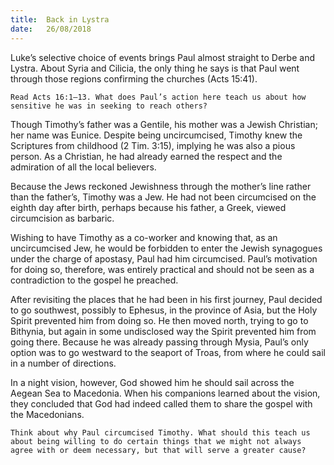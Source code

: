 ```yaml
---
title:  Back in Lystra
date:   26/08/2018
---
```


Luke’s selective choice of events brings Paul almost straight to Derbe and Lystra. About Syria and Cilicia, the only thing he says is that Paul went through those regions confirming the churches (Acts 15:41).

`Read Acts 16:1–13. What does Paul’s action here teach us about how sensitive he was in seeking to reach others?`

Though Timothy’s father was a Gentile, his mother was a Jewish Christian; her name was Eunice. Despite being uncircumcised, Timothy knew the Scriptures from childhood (2 Tim. 3:15), implying he was also a pious person. As a Christian, he had already earned the respect and the admiration of all the local believers.

Because the Jews reckoned Jewishness through the mother’s line rather than the father’s, Timothy was a Jew. He had not been circumcised on the eighth day after birth, perhaps because his father, a Greek, viewed circumcision as barbaric.

Wishing to have Timothy as a co-worker and knowing that, as an uncircumcised Jew, he would be forbidden to enter the Jewish synagogues under the charge of apostasy, Paul had him circumcised. Paul’s motivation for doing so, therefore, was entirely practical and should not be seen as a contradiction to the gospel he preached.

After revisiting the places that he had been in his first journey, Paul decided to go southwest, possibly to Ephesus, in the province of Asia, but the Holy Spirit prevented him from doing so. He then moved north, trying to go to Bithynia, but again in some undisclosed way the Spirit prevented him from going there. Because he was already passing through Mysia, Paul’s only option was to go westward to the seaport of Troas, from where he could sail in a number of directions.

In a night vision, however, God showed him he should sail across the Aegean Sea to Macedonia. When his companions learned about the vision, they concluded that God had indeed called them to share the gospel with the Macedonians.

`Think about why Paul circumcised Timothy. What should this teach us about being willing to do certain things that we might not always agree with or deem necessary, but that will serve a greater cause?`